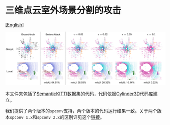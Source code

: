 # 三维点云室外场景分割的攻击

[[English]](README.md)

<p float="left">
    <img src="../../img/kitti.png" width="800"/>
</p>

本文件夹包括了[SemanticKITTI](http://www.semantic-kitti.org/)数据集的代码，代码依据[Cylinder3D](https://github.com/xinge008/Cylinder3D)代码库建立。

我们提供了两个版本的`spconv`支持，两个版本的代码运行结果一致。关于两个版本`spconv 1.x`和`spconv 2.x`的区别详见这个[链接](https://github.com/xinge008/Cylinder3D/issues/107#issuecomment-1592291831)。